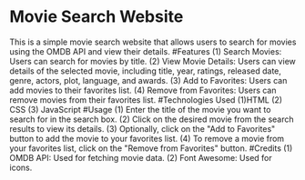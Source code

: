 # Movie Search Website
This is a simple movie search website that allows users to search for movies using the OMDB API and view their details.
#Features
(1) Search Movies: Users can search for movies by title.
(2) View Movie Details: Users can view details of the selected movie, including title, year, ratings, released date, genre, actors, plot, language, and awards.
(3) Add to Favorites: Users can add movies to their favorites list.
(4) Remove from Favorites: Users can remove movies from their favorites list.
#Technologies Used
(1)HTML
(2) CSS
(3) JavaScript
#Usage
(1) Enter the title of the movie you want to search for in the search box.
(2) Click on the desired movie from the search results to view its details.
(3) Optionally, click on the "Add to Favorites" button to add the movie to your favorites list.
(4) To remove a movie from your favorites list, click on the "Remove from Favorites" button.
#Credits
(1) OMDB API: Used for fetching movie data.
(2) Font Awesome: Used for icons.
